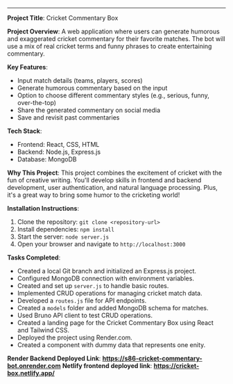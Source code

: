 ---

**Project Title**: Cricket Commentary Box

**Project Overview**: A web application where users can generate humorous and exaggerated cricket commentary for their favorite matches. The bot will use a mix of real cricket terms and funny phrases to create entertaining commentary.

**Key Features**:
- Input match details (teams, players, scores)
- Generate humorous commentary based on the input
- Option to choose different commentary styles (e.g., serious, funny, over-the-top)
- Share the generated commentary on social media
- Save and revisit past commentaries

**Tech Stack**:
- Frontend: React, CSS, HTML
- Backend: Node.js, Express.js
- Database: MongoDB

**Why This Project**: This project combines the excitement of cricket with the fun of creative writing. You'll develop skills in frontend and backend development, user authentication, and natural language processing. Plus, it's a great way to bring some humor to the cricketing world!

**Installation Instructions**:
1. Clone the repository: `git clone <repository-url>`
2. Install dependencies: `npm install`
3. Start the server: `node server.js`
4. Open your browser and navigate to `http://localhost:3000`

**Tasks Completed**:
- Created a local Git branch and initialized an Express.js project.
- Configured MongoDB connection with environment variables.
- Created and set up `server.js` to handle basic routes.
- Implemented CRUD operations for managing cricket match data.
- Developed a `routes.js` file for API endpoints.
- Created a `models` folder and added MongoDB schema for matches.
- Used Bruno API client to test CRUD operations.
- Created a landing page for the Cricket Commentary Box using React and Tailwind CSS.
- Deployed the project using Render.com.
- Created a component with dummy data that represents one enity.

**Render Backend Deployed Link**: **https://s86-cricket-commentary-bot.onrender.com**
**Netlify frontend deployed link**: **https://cricket-box.netlify.app/**
